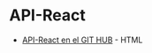 # API-React

- [API-React en el GIT HUB]([https://breakdance.github.io/breakdance/](https://github.com/ViktorAntonyshyn/API-React)https://github.com/ViktorAntonyshyn/API-React) - HTML
